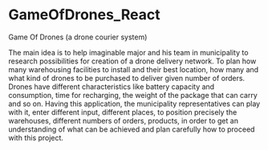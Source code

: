 # GameOfDrones_React


 Game Of Drones 
 (a drone courier system)
 
The main idea is to help imaginable major and his
team in municipality to research possibilities for
creation of a drone delivery network. To plan how
many warehousing facilities to install and their
best location, how many and what kind of drones to
be purchased to deliver given number of orders.
Drones have different characteristics like battery
capacity and consumption, time for recharging, the
weight of the package that can carry and so on.
Having this application, the municipality
representatives can play with it, enter different
input, different places, to position precisely the
warehouses, different numbers of orders, products,
in order to get an understanding of what can be
achieved and plan carefully how to proceed with
this project.
